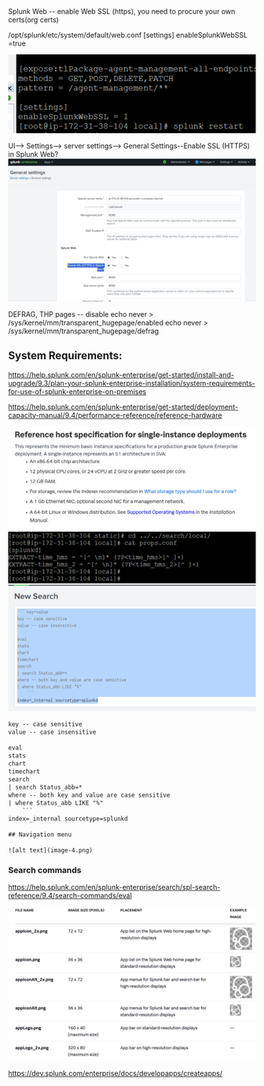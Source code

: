 Splunk Web -- enable Web SSL (https), you need to procure your own certs(org certs)

/opt/splunk/etc/system/default/web.conf
[settings]
enableSplunkWebSSL =true

![alt text](image.png)

UI--> Settings--> server settings--> General Settings--Enable SSL (HTTPS) in Splunk Web?
![alt text](image-1.png)

DEFRAG, THP pages -- disable
 echo never > /sys/kernel/mm/transparent_hugepage/enabled
 echo never > /sys/kernel/mm/transparent_hugepage/defrag



##  System Requirements:
https://help.splunk.com/en/splunk-enterprise/get-started/install-and-upgrade/9.3/plan-your-splunk-enterprise-installation/system-requirements-for-use-of-splunk-enterprise-on-premises

https://help.splunk.com/en/splunk-enterprise/get-started/deployment-capacity-manual/9.4/performance-reference/reference-hardware

![alt text](image-2.png)
![alt text](image-6.png)
![alt text](image-3.png)
``` key=value   
key -- case sensitive
value -- case insensitive

eval
stats
chart
timechart
search
| search Status_abb=*
where -- both key and value are case sensitive
| where Status_abb LIKE "%"
    ```
index=_internal sourcetype=splunkd

## Navigation menu

![alt text](image-4.png)
```

### Search commands
https://help.splunk.com/en/splunk-enterprise/search/spl-search-reference/9.4/search-commands/eval



![alt text](image-5.png)

https://dev.splunk.com/enterprise/docs/developapps/createapps/